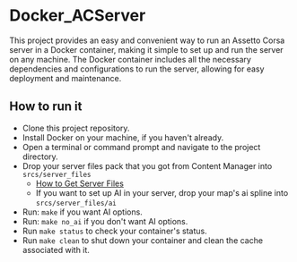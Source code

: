 # Docker_ACServer
This project provides an easy and convenient way to run an Assetto Corsa server in a Docker container, making it simple to set up and run the server on any machine. The Docker container includes all the necessary dependencies and configurations to run the server, allowing for easy deployment and maintenance.

## How to run it

- Clone this project repository.
- Install Docker on your machine, if you haven't already.
- Open a terminal or command prompt and navigate to the project directory.
- Drop your server files pack that you got from Content Manager into `srcs/server_files`
  - [How to Get Server Files](https://zap-hosting.com/guides/docs/assettocorsa-contentmanager/)
  - If you want to set up AI in your server, drop your map's ai spline into `srcs/server_files/ai`
- Run: `make` if you want AI options.
- Run: `make no_ai` if you don't want AI options.
- Run `make status` to check your container's status.
- Run `make clean` to shut down your container and clean the cache associated with it.
